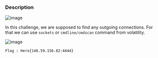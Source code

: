 ### Description

![image](https://user-images.githubusercontent.com/65862031/116299557-7941a400-a7bb-11eb-8082-4fa8c716894a.png)

In this challenge, we are supposed to find any outgoing connections.
For that we can use `sockets` or `cmdline/cmdscan` command from volatility.

![image](https://user-images.githubusercontent.com/65862031/116299784-c0c83000-a7bb-11eb-84bf-c98582ede62a.png)

`Flag : Hero{146.59.156.82:4444}`
